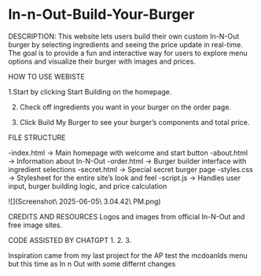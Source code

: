 # In-n-Out-Build-Your-Burger

DESCRIPTION:
This website lets users build their own custom In-N-Out burger by selecting ingredients and seeing the price update in real-time. The goal is to provide a fun and interactive way for users to explore menu options and visualize their burger with images and prices.


HOW TO USE WEBISTE

1.Start by clicking Start Building on the homepage.

2. Check off ingredients you want in your burger on the order page.

3. Click Build My Burger to see your burger’s components and total price.



FILE STRUCTURE 

-index.html → Main homepage with welcome and start button
-about.html → Information about In-N-Out
-order.html → Burger builder interface with ingredient selections
-secret.html → Special secret burger page
-styles.css → Stylesheet for the entire site’s look and feel
-script.js → Handles user input, burger building logic, and price calculation

![](Screenshot\ 2025-06-05\ 3.04.42\ PM.png)

CREDITS AND RESOURCES
Logos and images from official In-N-Out and free image sites.

CODE ASSISTED BY CHATGPT
1.<!--AI used to display the selected burger ingredients and update the total price-->
2.<!-- AI used for the syntax to create the images that are displayed -->
3. <!--AI used for syntax of the button to get to and create the secret menu-->

Inspiration came from my last project for the AP test the mcdoanlds menu but this time as In n Out with some differnt changes


















